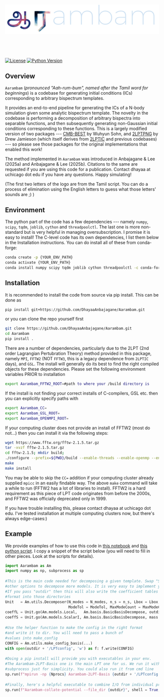 <p>&nbsp;</p>
<picture>
  <source media="(prefers-color-scheme: dark)" srcset="docs/source/LOGO_dark.png">
  <source media="(prefers-color-scheme: light)" srcset="docs/source/LOGO_light.png">
  <img alt="Logo" src="docs/source/LOGO_dark.png" title="Logo">
</picture>
<p>&nbsp;</p>
<p>&nbsp;</p>

[![License](https://img.shields.io/badge/license-GPL-blue.svg)](LICENSE)
[![Python Version](https://img.shields.io/badge/python-3.6%2B-blue.svg)](https://www.python.org/downloads/)

## Overview

`Aarambam` (_pronounced "Aah-rum-bum", named after the Tamil word for beginnings_) is a codebase for generating initial conditions (ICs) corresponding to arbitrary bispectrum templates. 

It provides an end-to-end pipeline for generating the ICs of a N-body simulation given some analytic bispectrum template. The novelty in the codebase is performing a decomposition of arbitrary bispectra into separable functions, and then subsequently generating non-Gaussian initial conditions corresponding to these functions. This is a largely modified version of two packages --- [CMB-BEST](https://github.com/Wuhyun/CMB-BEST/tree/main) by Wuhyun Sohn, and [2LPTPNG](https://github.com/dsjamieson/2LPTPNG/tree/main) by Drew Jamieson (which itself derives from [2LPTIC](https://github.com/manodeep/2LPTic) and previous codebases) --- so please see those packages for the original implementations that enabled this work!

The method implemented in `Aarambam` was introduced in Anbajagane & Lee (2025a) and Anbajagane & Lee (2025b). Citations to the same are requested if you are using this code for a publication. Contact dhayaa at uchicago dot edu if you have any questions. Happy simulating!


(The first two letters of the logo are from the Tamil script. You can do a process of elimination using the English letters to guess what those letters' sounds are ;) )

## Environment
The python part of the code has a few dependencies --- namely `numpy`, `scipy`, `tqdm`, `joblib`, `cython` and `threadpoolctl`. The last one is more non-standard but is very helpful in managing oversubscription. I promise it is easy to install! The C-level code has its own dependencies, I list them below in the Installation instructions. You can do install all of these from conda-forge:

```bash
conda create -p {YOUR_ENV_PATH}
conda activate {YOUR_ENV_PATH}
conda install numpy scipy tqdm joblib cython threadpoolctl -c conda-forge
```

## Installation

It is recommended to install the code from source via pip install. This can be done as

```bash
pip install git+https://github.com/DhayaaAnbajagane/Aarambam.git
```

or you can clone the repo yourself first

```bash
git clone https://github.com/DhayaaAnbajagane/Aarambam.git
cd Aarambam
pip install .
```

There are a number of dependencies, particularly due to the 2LPT (2nd order Lagrangian Pertubration Theory) method provided in this package, namely `MPI`, `FFTW2` (NOT `FFTW3`, this is a legacy dependence from `2LPTIC` days), and `GSL`. The install will generally do its best to find the right compiled objects for these dependencies. Please set the following environment variables PRIOR to installation

```bash
export Aarambam_FFTW2_ROOT=#path to where your /build directory is
```

If the install is not finding your correct installs of C-compilers, GSL etc. then you can explicitly specify paths with

```bash
export Aarambam_CC=
export Aarambam_GSL_ROOT=
export Aarambam_OPENMPI_ROOT=
```

If your computing cluster does not provide an install of FFTW2 (most do not...) then you can install it via the following steps:

```bash
wget https://www.fftw.org/fftw-2.1.5.tar.gz
tar -xvzf fftw-2.1.5.tar.gz
cd fftw-2.1.5; mkdir build;
./configure --prefix=${PWD}/build --enable-threads --enable-openmp --enable-mpi --enable-type-prefix CC={ADD_PATH_TO_MPICC_EXECUTABLE}
make
make install
```
You may be able to skip the `CC=` addition if your computing cluster already supplied `mpicc` in an easily findable way. The above `make` command will take a while to run (FFTW2 has a lot of libraries to install). FFTW2 is a hard requirement as this piece of LPT code originates from before the 2000s, and FFTW2 was officially deprecated only in 1999.

If you have trouble installing this, please contact dhayaa at uchicago dot edu. I've tested installation at multiple computing clusters now, but there's always edge-cases:)

## Example

We provide examples of how to use this code in [this notebook](examples/BasisDecomposition.ipynb) and [this python script](examples/MakeICs.py). I copy a snippet of the script below (you will need to fill in other pieces. Look at the scripts for details).

```python
import Aarambam as Am
import numpy as np, subprocess as sp

#This is the main code needed for decomposing a given template. Swap "ScalarI" with
#other options to decompose more models. It is very easy to implement your own :)
#If you pass "outdir" then this will also write the coefficient tables in the right
#format into those directories
Unit   = Am.utils.Decomposer(N_modes = N_modes, n_s = n_s, Lbox = Lbox, Nmax = Nmax, 
                             ModeTol = ModeTol, MaxModeCount = MaxModeCount)
coeffL = Unit.go(Am.models.Local,   Am.basis.BasicBasisDecompose, outdir = outdir)
coeffS = Unit.go(Am.models.ScalarI, Am.basis.BasicBasisDecompose, mass = 1, outdir = outdir)

#Use the helper function to make the config in the right format
#and write it to dir. You will need to pass a bunch of
#values into make_config
CONFIG = Am.utils.make_config_basis(...)
with open(outdir + '/LPTconfig', 'w') as f: f.write(CONFIG)

#Doing a pip install will provide you with executables in your env.
#The Aarambam-2LPT-Basis one is the main LPT one for us. We run it with
#subprocess just for simplicity. You could also run it from cmd line
sp.run(f"mpirun -np {Nprocs} Aarambam-2LPT-Basis {outdir + '/LPTconfig'}", shell = True, env = os.environ)

#Finally, here's a helpful executable to combine I/O from individual processes.
sp.run(f"Aarambam-collate-potential --file_dir {outdir}", shell = True, env = os.environ)
```